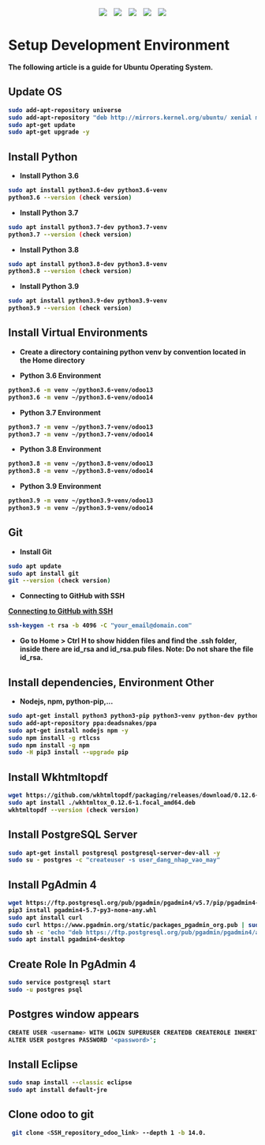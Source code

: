<div align="center">
  <img src="https://badgen.net/github/stars/Mountant2021/document?icon=github&color=4ab8a1">&emsp;<img src="https://badgen.net/github/forks/Mountant2021/document?icon=github&color=4ab8a1">&emsp;<a href="https://github.com/Mountant2021/document/releases"><img src=https://img.shields.io/github/downloads/Mountant2021/document/total></a>&emsp;<a href="https://github.com/HypoX64/DeepMosaics/releases"><img src=https://img.shields.io/github/v/release/hypox64/DeepMosaics></a>&emsp;<img src=https://img.shields.io/github/license/Mountant2021/document>
</div>

<h1>Setup Development Environment</h1>

<b>The following article is a guide for Ubuntu Operating System.


## Update OS

```sh
sudo add-apt-repository universe
sudo add-apt-repository "deb http://mirrors.kernel.org/ubuntu/ xenial main"
sudo apt-get update
sudo apt-get upgrade -y
```

## Install Python

- Install Python 3.6

```sh
sudo apt install python3.6-dev python3.6-venv
python3.6 --version (check version)
```
- Install Python 3.7

```sh
sudo apt install python3.7-dev python3.7-venv
python3.7 --version (check version)
```
- Install Python 3.8

```sh
sudo apt install python3.8-dev python3.8-venv
python3.8 --version (check version)
```
- Install Python 3.9
```sh
sudo apt install python3.9-dev python3.9-venv
python3.9 --version (check version)
```
## Install Virtual Environments

- Create a directory containing python venv by convention located in the Home directory

- Python 3.6 Environment
```sh
python3.6 -m venv ~/python3.6-venv/odoo13
python3.6 -m venv ~/python3.6-venv/odoo14
```
- Python 3.7 Environment
```sh
python3.7 -m venv ~/python3.7-venv/odoo13
python3.7 -m venv ~/python3.7-venv/odoo14
```
- Python 3.8 Environment
```sh
python3.8 -m venv ~/python3.8-venv/odoo13
python3.8 -m venv ~/python3.8-venv/odoo14
```

- Python 3.9 Environment
```sh
python3.9 -m venv ~/python3.9-venv/odoo13
python3.9 -m venv ~/python3.9-venv/odoo14
```
## Git

- Install Git

```sh
sudo apt update
sudo apt install git
git --version (check version)
```

- Connecting to GitHub with SSH

[Connecting to GitHub with SSH](https://docs.github.com/en/authentication/connecting-to-github-with-ssh)

```sh
ssh-keygen -t rsa -b 4096 -C "your_email@domain.com"
```
- <b>Go to Home > Ctrl H to show hidden files and find the .ssh folder, inside there are id_rsa and id_rsa.pub files. Note: Do not share the file id_rsa.

## Install dependencies, Environment Other

- Nodejs, npm, python-pip,...

```sh
sudo apt-get install python3 python3-pip python3-venv python-dev python3-dev python3-wheel python-setuptools libxslt-dev libxml2-dev libxslt1-dev libzip-dev zlib1g-dev libjpeg-dev libldap2-dev libssl-dev libsasl2-dev libpq-dev python3-setuptools build-essential wget node-less gdebi -y
sudo add-apt-repository ppa:deadsnakes/ppa
sudo apt-get install nodejs npm -y
sudo npm install -g rtlcss
sudo npm install -g npm
sudo -H pip3 install --upgrade pip
```

## Install Wkhtmltopdf

```sh
wget https://github.com/wkhtmltopdf/packaging/releases/download/0.12.6-1/wkhtmltox_0.12.6-1.focal_amd64.deb
sudo apt install ./wkhtmltox_0.12.6-1.focal_amd64.deb
wkhtmltopdf --version (check version)
```

## Install PostgreSQL Server

```sh
sudo apt-get install postgresql postgresql-server-dev-all -y
sudo su - postgres -c "createuser -s user_dang_nhap_vao_may"
```

## Install PgAdmin 4

```sh
wget https://ftp.postgresql.org/pub/pgadmin/pgadmin4/v5.7/pip/pgadmin4-5.7-py3-none-any.whl
pip3 install pgadmin4-5.7-py3-none-any.whl
sudo apt install curl
sudo curl https://www.pgadmin.org/static/packages_pgadmin_org.pub | sudo apt-key add
sudo sh -c 'echo "deb https://ftp.postgresql.org/pub/pgadmin/pgadmin4/apt/$(lsb_release -cs) pgadmin4 main" > /etc/apt/sources.list.d/pgadmin4.list && apt update'
sudo apt install pgadmin4-desktop
```

## Create Role In PgAdmin 4

```sh
sudo service postgresql start
sudo -u postgres psql
```
## Postgres window appears

```sh
CREATE USER <username> WITH LOGIN SUPERUSER CREATEDB CREATEROLE INHERIT REPLICATION CONNECTION LIMIT -1;
ALTER USER postgres PASSWORD '<password>';
```
## Install Eclipse

```sh
sudo snap install --classic eclipse
sudo apt install default-jre
```

## Clone odoo to git

```sh
 git clone <SSH_repository_odoo_link> --depth 1 -b 14.0.
 ```

